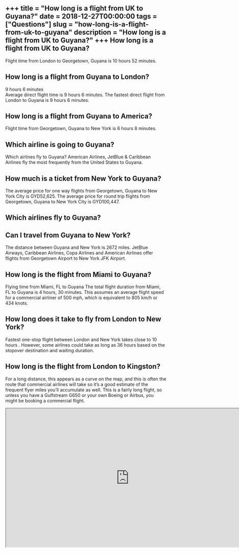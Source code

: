 +++
title = "How long is a flight from UK to Guyana?"
date = 2018-12-27T00:00:00
tags = ["Questions"]
slug = "how-long-is-a-flight-from-uk-to-guyana"
description = "How long is a flight from UK to Guyana?"
+++
How long is a flight from UK to Guyana?
---------------------------------------

Flight time from London to Georgetown, Guyana is 10 hours 52 minutes.

How long is a flight from Guyana to London?
-------------------------------------------

9 hours 6 minutes  
Average direct flight time is 9 hours 6 minutes. The fastest direct flight from London to Guyana is 9 hours 6 minutes.

How long is a flight from Guyana to America?
--------------------------------------------

Flight time from Georgetown, Guyana to New York is 6 hours 8 minutes.

Which airline is going to Guyana?
---------------------------------

Which airlines fly to Guyana? American Airlines, JetBlue &amp; Caribbean Airlines fly the most frequently from the United States to Guyana.

How much is a ticket from New York to Guyana?
---------------------------------------------

The average price for one way flights from Georgetown, Guyana to New York City is GYD52,625. The average price for round trip flights from Georgetown, Guyana to New York City is GYD100,447.

Which airlines fly to Guyana?
-----------------------------

Can I travel from Guyana to New York?
-------------------------------------

The distance between Guyana and New York is 2672 miles. JetBlue Airways, Caribbean Airlines, Copa Airlines and American Airlines offer flights from Georgetown Airport to New York JFK Airport.

How long is the flight from Miami to Guyana?
--------------------------------------------

Flying time from Miami, FL to Guyana The total flight duration from Miami, FL to Guyana is 4 hours, 30 minutes. This assumes an average flight speed for a commercial airliner of 500 mph, which is equivalent to 805 km/h or 434 knots.

How long does it take to fly from London to New York?
-----------------------------------------------------

Fastest one-stop flight between London and New York takes close to 10 hours . However, some airlines could take as long as 36 hours based on the stopover destination and waiting duration.

How long is the flight from London to Kingston?
-----------------------------------------------

For a long distance, this appears as a curve on the map, and this is often the route that commercial airlines will take so it’s a good estimate of the frequent flyer miles you’ll accumulate as well. This is a fairly long flight, so unless you have a Gulfstream G650 or your own Boeing or Airbus, you might be booking a commercial flight.

<iframe allow="accelerometer; autoplay; clipboard-write; encrypted-media; gyroscope; picture-in-picture" allowfullscreen="" class="__youtube_prefs__  epyt-is-override  no-lazyload" data-no-lazy="1" data-origheight="433" data-origwidth="770" data-skipgform_ajax_framebjll="" height="433" id="_ytid_96721" loading="lazy" src="https://www.youtube.com/embed/q7WgWXHF_oI?enablejsapi=1&autoplay=0&cc_load_policy=0&cc_lang_pref=&iv_load_policy=1&loop=0&modestbranding=0&rel=1&fs=1&playsinline=0&autohide=2&theme=dark&color=red&controls=1&" title="YouTube player" width="770"></iframe>